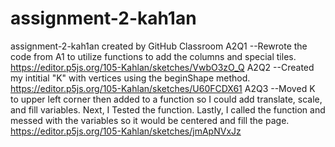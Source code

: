 # assignment-2-kah1an
assignment-2-kah1an created by GitHub Classroom
A2Q1
--Rewrote the code from A1 to utilize functions to add the columns and special tiles. https://editor.p5js.org/105-Kahlan/sketches/VwbO3zO_Q
A2Q2
--Created my intitial "K" with vertices using the beginShape method. https://editor.p5js.org/105-Kahlan/sketches/U60FCDX61 
A2Q3
--Moved K to upper left corner then added to a function so I could add translate, scale, and fill variables. Next, I Tested the function. Lastly, I called the function and messed with the variables so it would be centered and fill the page. https://editor.p5js.org/105-Kahlan/sketches/jmApNVxJz
